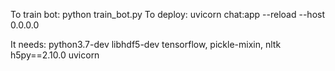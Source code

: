 To train bot:
python train_bot.py
To deploy:
uvicorn chat:app --reload --host 0.0.0.0

It needs:
python3.7-dev libhdf5-dev
tensorflow, pickle-mixin, nltk
h5py==2.10.0
uvicorn